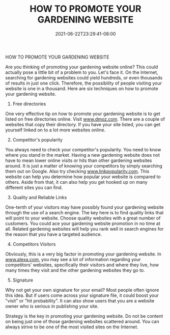 ﻿---
title: "HOW TO PROMOTE YOUR GARDENING WEBSITE"
date: 2021-06-22T23:29:41-08:00
description: "Gardening Tips for Web Success"
featured_image: "/images/Gardening.jpg"
tags: ["Gardening"]
---

HOW TO PROMOTE YOUR GARDENING WEBSITE

Are you thinking of promoting your gardening website online?  This could actually pose a little bit of a problem to you.  Let's face it.  On the Internet, searching for gardening websites could yield hundreds, or even thousands of results in just one click.  Therefore, the possibility of people visiting your website is one in a thousand. Here are six techniques on how to promote your gardening website.

1.  Free directories

One very effective tip on how to promote your gardening website is to get listed on free directories online.  Visit www.dmoz.com.  There are a couple of websites that copy their directory.  If you have your site listed, you can get yourself linked on to a lot more websites online.  

2.  Competitor's popularity

You always need to check your competitor's popularity.  You need to know where you stand in the market.  Having a new gardening website does not have to mean lower online visits or hits than other gardening websites around.  It is just a matter of knowing your competitors by simply searching them out on Google.  Also try checking www.linkpopularity.com.  This website can help you determine how popular your website is compared to others.  Aside from that, it can also help you get hooked up on many different sites you can find.

3.  Quality and Reliable Links

One-tenth of your visitors may have possibly found your gardening website through the use of a search engine. The key here is to find quality links that will point to your website.  Choose quality websites with a great number of customers.  You could ace your gardening website promotion in no time at all.  Related gardening websites will help you rank well in search engines for the reason that you have a targeted audience.  

4.  Competitors Visitors

Obviously, this is a very big factor in promoting your gardening website.  In www.alexa.com, you may see a lot of information regarding your competitors' websites, specifically their visitors and where they live, how many times they visit and the other gardening websites they go to.

5.  Signature

Why not get your own signature for your email?  Most people often ignore this idea.  But if users come across your signature file, it could boost your "visit" or "hit probability".  It can also show users that you are a website owner who is serious in publishing your site.  

Strategy is the key in promoting your gardening website.  Do not be content on being just one of those gardening websites scattered around.  You can always strive to be one of the most visited sites on the Internet.  

